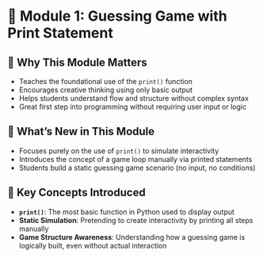 # 🧩 Module 1: Guessing Game with Print Statement

## 🎯 Why This Module Matters  
- Teaches the foundational use of the `print()` function  
- Encourages creative thinking using only basic output  
- Helps students understand flow and structure without complex syntax  
- Great first step into programming without requiring user input or logic

## 🚀 What’s New in This Module  
- Focuses purely on the use of `print()` to simulate interactivity  
- Introduces the concept of a game loop manually via printed statements  
- Students build a static guessing game scenario (no input, no conditions)

## 🧠 Key Concepts Introduced  
- **`print()`**: The most basic function in Python used to display output  
- **Static Simulation**: Pretending to create interactivity by printing all steps manually  
- **Game Structure Awareness**: Understanding how a guessing game is logically built, even without actual interaction

